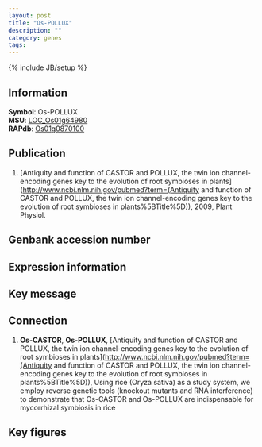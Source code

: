 ```yaml
---
layout: post
title: "Os-POLLUX"
description: ""
category: genes
tags: 
---
```

{% include JB/setup %}

## Information
__Symbol__: Os-POLLUX  
__MSU__: [LOC_Os01g64980](http://rice.plantbiology.msu.edu/cgi-bin/ORF_infopage.cgi?orf=LOC_Os01g64980)  
__RAPdb__: [Os01g0870100](http://rapdb.dna.affrc.go.jp/viewer/gbrowse_details/irgsp1?name=Os01g0870100)  

## Publication
1. [Antiquity and function of CASTOR and POLLUX, the twin ion channel-encoding genes key to the evolution of root symbioses in plants](http://www.ncbi.nlm.nih.gov/pubmed?term=(Antiquity and function of CASTOR and POLLUX, the twin ion channel-encoding genes key to the evolution of root symbioses in plants%5BTitle%5D)), 2009, Plant Physiol.

## Genbank accession number

## Expression information

## Key message

## Connection
1. __Os-CASTOR__, __Os-POLLUX__, [Antiquity and function of CASTOR and POLLUX, the twin ion channel-encoding genes key to the evolution of root symbioses in plants](http://www.ncbi.nlm.nih.gov/pubmed?term=(Antiquity and function of CASTOR and POLLUX, the twin ion channel-encoding genes key to the evolution of root symbioses in plants%5BTitle%5D)),  Using rice (Oryza sativa) as a study system, we employ reverse genetic tools (knockout mutants and RNA interference) to demonstrate that Os-CASTOR and Os-POLLUX are indispensable for mycorrhizal symbiosis in rice

## Key figures


